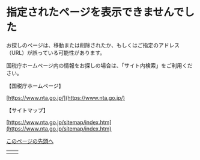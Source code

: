 # 指定されたページを表示できませんでした

お探しのページは、移動または削除されたか、もしくはご指定のアドレス（URL）が誤っている可能性があります。

国税庁ホームページ内の情報をお探しの場合は、「サイト内検索」をご利用ください。

【国税庁ホームページ】

[https://www.nta.go.jp/](https://www.nta.go.jp/)

【サイトマップ】

[https://www.nta.go.jp/sitemap/index.htm](https://www.nta.go.jp/sitemap/index.htm)

[このページの先頭へ](https://www.nta.go.jp/error/404.htm#page-top)

|     |     |
| --- | --- |
|  |  |